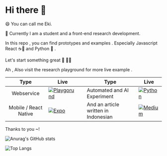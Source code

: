 # Hi there 👋

😄 You can call me Eki.

📝 Currently I am a student and a front-end research development.

In this repo , you can find prototypes and examples . Especially Javascript React ☕📜 and Python 🐍 . 

Let's start something great 🙌 🎉🎉


Ah , Also visit the research playground for more live example .  

| Type  | Live  |  | Type  | Live  |
|:-:|---|---|---|---|
|Webservice   | [![Playgorund](https://img.shields.io/badge/Codesandbox-040404?style=for-the-badge&logo=codesandbox&logoColor=DBDBDB)](https://codesandbox.io/u/ekikz1997)  | |  Automated and AI Experiment  |  [![Python](https://img.shields.io/badge/python-3670A0?style=for-the-badge&logo=python&logoColor=ffffff)](https://github.com/RFebrians/experimental-python-automation-and-ai)  |
| Mobile / React Native  | [![Expo](https://img.shields.io/badge/expo-1C1E24?style=for-the-badge&logo=expo&logoColor=#D04A37)](https://expo.dev/@zegveld?tab=snacks) |  |  And an article written in Indonesian | [![Medium](https://img.shields.io/badge/Medium-12100E?style=for-the-badge&logo=medium&logoColor=white)](https://rfebrians.medium.com/)  | 




Thanks to you ~!


![Anurag's GitHub stats](https://github-readme-stats.vercel.app/api?username=RFebrians&count_private=true&show_icons=true&theme=tokyonight)

![Top Langs](https://github-readme-stats.vercel.app/api/top-langs/?username=RFebrians&layout=compact&bg_color=DEG,0F2027,203A43,2C5364&title_color=E9CEDF&text_color=E9CEDF)



<!--
**RFebrians/RFebrians** is a ✨ _special_ ✨ repository because its `README.md` (this file) appears on your GitHub profile.

Here are some ideas to get you started:

- 🔭 I’m currently working on ...
- 🌱 I’m currently learning ...
- 👯 I’m looking to collaborate on ...
- 🤔 I’m looking for help with ...
- 💬 Ask me about ...
- 📫 How to reach me: ...
- 😄 Pronouns: ...
- ⚡ Fun fact: ...
-->
